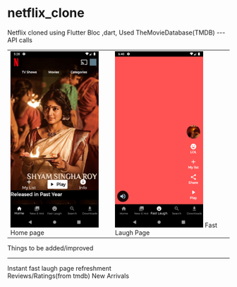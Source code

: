 # netflix_clone

Netflix cloned using Flutter Bloc ,dart,
Used TheMovieDatabase(TMDB) ---API calls
<table>
<tr>
<td><img src="Screenshot_1660478333.png" width=200>Home page</td>
<td><img src="second.png" width=200> Fast Laugh Page </td>
</tr>
</table>



Things to be added/improved
_____________________
Instant fast laugh page refreshment<br>
Reviews/Ratings(from tmdb)
New Arrivals
